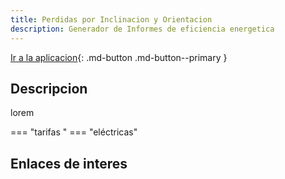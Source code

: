```yaml
---
title: Perdidas por Inclinacion y Orientacion
description: Generador de Informes de eficiencia energetica
---
```


[Ir a la aplicacion](https://9oe21qumye.execute-api.eu-west-1.amazonaws.com/dev){: .md-button .md-button--primary }

## Descripcion
lorem

=== "tarifas "
    === "eléctricas"



## Enlaces de interes
